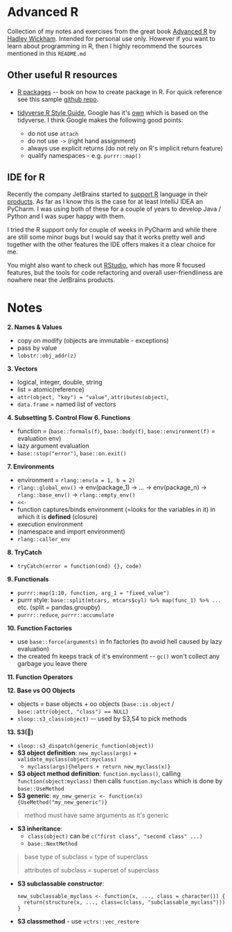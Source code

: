 # Advanced R

Collection of my notes and exercises from the great book [Advanced R](https://adv-r.hadley.nz/index.html)
by [Hadley Wickham](http://hadley.nz/). Intended for personal use only. However if you want to learn about programming
in R, then I highly recommend the sources mentioned in this `README.md`

## Other useful R resources

- [R packages](https://r-pkgs.org/) -- book on how to create package in R. For quick reference see this
  sample [github repo](https://github.com/jennybc/foofactors).

- [tidyverse R Style Guide](https://style.tidyverse.org/), Google has
  it's [own](https://google.github.io/styleguide/Rguide.html)
  which is based on the tidyverse. I think Google makes the following good points:
    - do not use `attach`
    - do not use `->` (right hand assignment)
    - always use explicit returns (do not rely on R's implicit return feature)
    - qualify namespaces - e.g. `purrr::map()`

## IDE for R

Recently the company JetBrains started to [support R](https://www.jetbrains.com/help/pycharm/r-plugin-support.html)
language in their [products](https://www.jetbrains.com/products/). As far as I know this is the case for at least
IntelliJ IDEA an PyCharm. I was using both of these for a couple of years to develop Java / Python and I was super happy
with them.

I tried the R support only for couple of weeks in PyCharm and while there are still some minor bugs but I would say that
it works pretty well and together with the other features the IDE offers makes it a clear choice for me.

You might also want to check out [RStudio](https://rstudio.com/), which has more R focused features, but the tools for
code refactoring and overall user-friendliness are nowhere near the JetBrains products.

# Notes

**2. Names & Values**

- copy on modify (objects are immutable - exceptions)
- pass by value
- `lobstr::obj_addr(z)`

**3. Vectors**

- logical, integer, double, string
- list = atomic(reference)
- `attr(object, "key") = "value"`, `attributes(object)`,
- `data.frame` = named list of vectors

**4. Subsetting**
**5. Control Flow**
**6. Functions**

- function = (`base::formals(f)`, `base::body(f)`, `base::environment(f)` = evaluation env)
- lazy argument evaluation
- `base::stop("error")`, `base::on.exit()`

**7. Environments**

- environment = `rlang::env(a = 1, b = 2)`
- `rlang::global_env()` -> env(package_1) -> ... -> env(package_n) -> `rlang::base_env()` -> `rlang::empty_env()`
- `<<-`
- function captures/binds environment (=looks for the variables in it) in which it is **defined** (closure)
- execution environment
- (namespace and import environment)
- `rlang::caller_env`

**8. TryCatch**

- `tryCatch(error = function(cnd) {}, code)`

**9. Functionals**

- `purrr::map(1:10, function, arg_1 = "fixed_value")`
- purrr style: `base::split(mtcars, mtcars$cyl) %>% map(func_1) %>% ...` etc. (split = pandas.groupby)
- `purrr::reduce`, `purrr::accumulate`

**10. Function Factories**

- use `base::force(arguments)` in fn factories (to avoid hell caused by lazy evaluation)
- the created fn keeps track of it's environment -- `gc()` won't collect any garbage you leave there

**11. Function Operators**

**12. Base vs OO Objects**

- objects = base objects + oo objects (`base::is.object` / `base::attr(object, "class") == NULL`)
- `sloop::s3_class(object)` -- used by S3,S4 to pick methods

**13. S3(🤮)**

- `sloop::s3_dispatch(generic_function(object))`
- **S3 object definition**: `new_myclass(args)` + `validate_myclass(object:myclass)`
    + `myclass(args){helpers + return new_myclass(x)}`
- **S3 object method definition**: `function.myclass()`, calling `function(object:myclass)` then
  calls `function.myclass` which is done by `base::UseMethod`
- **S3 generic**: `my_new_generic <- function(x) {UseMethod("my_new_generic")}`

> method must have same arguments as it's generic

- **S3 inheritance**:
    - `class(object)` can be `c("first class", "second class" ...)`
    - `base::NextMethod`

> base type of subclass = type of superclass
>
> attributes of subclass = superset of superclass
>

- **S3 subclassable constructor**:
  ```
  new_subclassable_myclass <- function(x, ..., class = character()) {
    return(structure(x, ..., class=c(class, "subclassable_myclass")))
  }
  ```

- **S3 classmethod** - use `vctrs::vec_restore`



